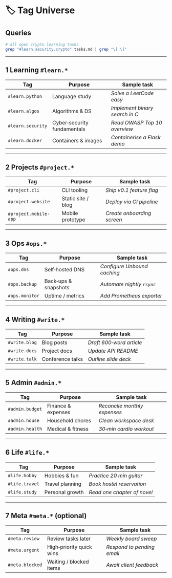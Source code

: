 # 🏷️ Tag Universe

## Queries

```bash
# all open crypto learning tasks
grep "#learn.security.crypto" tasks.md | grep "\[ \]"
```

---

<!--
TAGS (quick legend)
#learn.*         study / courses
#proj.*          hands‑on builds & code
#ops.*           infra / sysadmin / net
#write.*         writing & publishing
#opsec.*         privacy / anonymity / stealth
#admin.*         real‑life chores & money
#life.*          IRL wellbeing
#feel.*          personal & emotional
-->

## 1 Learning `#learn.*`

| Tag               | Purpose                     | Sample task                    |
| ----------------- | --------------------------- | ------------------------------ |
| `#learn.python`   | Language study              | *Solve a LeetCode easy*        |
| `#learn.algos`    | Algorithms & DS             | *Implement binary search in C* |
| `#learn.security` | Cyber‑security fundamentals | *Read OWASP Top 10 overview*   |
| `#learn.docker`   | Containers & images         | *Containerise a Flask demo*    |

---

## 2 Projects `#project.*`

| Tag                   | Purpose            | Sample task                |
| --------------------- | ------------------ | -------------------------- |
| `#project.cli`        | CLI tooling        | *Ship v0.1 feature flag*   |
| `#project.website`    | Static site / blog | *Deploy via CI pipeline*   |
| `#project.mobile-app` | Mobile prototype   | *Create onboarding screen* |

---

## 3 Ops `#ops.*`

| Tag            | Purpose              | Sample task                 |
| -------------- | -------------------- | --------------------------- |
| `#ops.dns`     | Self‑hosted DNS      | *Configure Unbound caching* |
| `#ops.backup`  | Back‑ups & snapshots | *Automate nightly `rsync`*  |
| `#ops.monitor` | Uptime / metrics     | *Add Prometheus exporter*   |

---

## 4 Writing `#write.*`

| Tag           | Purpose          | Sample task              |
| ------------- | ---------------- | ------------------------ |
| `#write.blog` | Blog posts       | *Draft 600‑word article* |
| `#write.docs` | Project docs     | *Update API README*      |
| `#write.talk` | Conference talks | *Outline slide deck*     |

---

## 5 Admin `#admin.*`

| Tag             | Purpose            | Sample task                  |
| --------------- | ------------------ | ---------------------------- |
| `#admin.budget` | Finance & expenses | *Reconcile monthly expenses* |
| `#admin.house`  | Household chores   | *Clean workspace desk*       |
| `#admin.health` | Medical & fitness  | *30‑min cardio workout*      |

---

## 6 Life `#life.*`

| Tag            | Purpose         | Sample task                 |
| -------------- | --------------- | --------------------------- |
| `#life.hobby`  | Hobbies & fun   | *Practice 20 min guitar*    |
| `#life.travel` | Travel planning | *Book hostel reservation*   |
| `#life.study`  | Personal growth | *Read one chapter of novel* |

---

## 7 Meta `#meta.*` (optional)

| Tag             | Purpose                  | Sample task                |
| --------------- | ------------------------ | -------------------------- |
| `#meta.review`  | Review tasks later       | *Weekly board sweep*       |
| `#meta.urgent`  | High‑priority quick wins | *Respond to pending email* |
| `#meta.blocked` | Waiting / blocked items  | *Await client feedback*    |